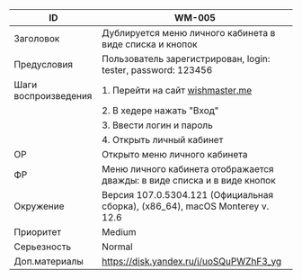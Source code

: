 |ID|WM-005|
|---|---|
|Заголовок|Дублируется меню личного кабинета в виде списка и кнопок|
|Предусловия|Пользователь зарегистрирован, login: tester, password: 123456|
|Шаги воспроизведения|1. Перейти на сайт [wishmaster.me](https://wishmaster.me/)|
||2. В хедере нажать "Вход"|
||3. Ввести логин и пароль|
||4. Открыть личный кабинет|
|ОР|Открыто меню личного кабинета|
|ФР|Меню личного кабинета отображается дважды: в виде списка и в виде кнопок|
|Окружение|Версия 107.0.5304.121 (Официальная сборка), (x86_64), macOS Monterey v. 12.6|
|Приоритет|Medium|
|Серьезность|Normal|
|Доп.материалы|https://disk.yandex.ru/i/uoSQuPWZhF3_yg|
